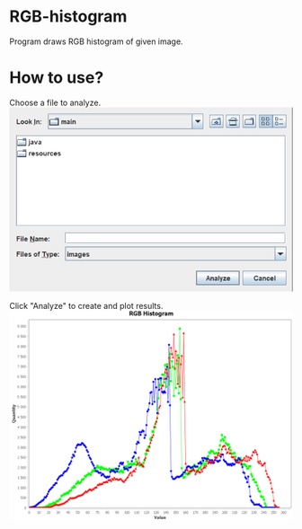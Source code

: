 # RGB-histogram

Program draws RGB histogram of given image.

# How to use?

Choose a file to analyze.<br>
![alt text](https://github.com/JakubBekier/RGB-histogram/blob/main/readme_images/toAnalyze.png)

Click "Analyze" to create and plot results.
![alt text](https://github.com/JakubBekier/RGB-histogram/blob/main/readme_images/resultsV2.png)
